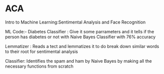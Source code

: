 # ACA
Intro to Machine Learning:Sentimental Analysis and Face Recognition

ML Code:- 
Diabetes Classifier : Give it some parrameters and it tells if the person has diabetes or not with Naive Bayes Classifier with 76% accuracy

Lemmatizer : Reads a tect and lemmatizes it to do break down similar words to their root for sentimental analysis

Classifier: Identifies the spam and ham by Naive Bayes by making all the necessary functions from scratch 
 
